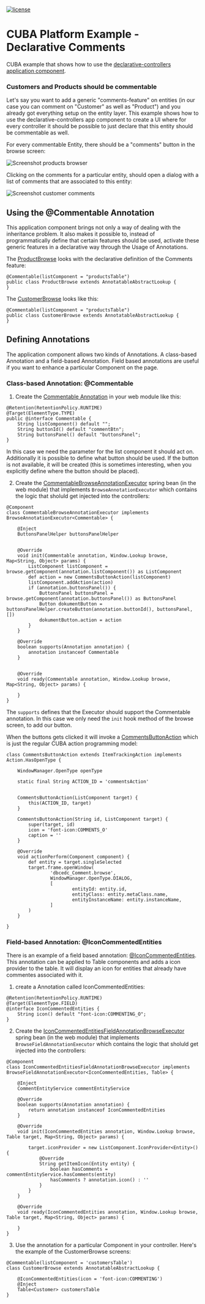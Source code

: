 [![license](https://img.shields.io/badge/license-Apache%20License%202.0-blue.svg?style=flat)](http://www.apache.org/licenses/LICENSE-2.0)

# CUBA Platform Example - Declarative Comments

CUBA example that shows how to use the [declarative-controllers application component](https://github.com/balvi/cuba-component-declarative-controllers).


### Customers and Products should be commentable

Let's say you want to add a generic "comments-feature" on entities (in our case you can comment on "Customer" as well as "Product") 
and you already got everything setup on the entity layer. This example shows how to use the declarative-controllers app component to create
a UI where for every controller it should be possible to just declare that this entity should be commentable as well.

For every commentable Entity, there should be a "comments" button in the browse screen:

![Screenshot products browser](/img/products-browse.png)

Clicking on the comments for a particular entity, should open a dialog with a list of comments that are associated to this entity:

![Screenshot customer comments](/img/products-comments.png)

## Using the @Commentable Annotation

This application component brings not only a way of dealing with the inheritance problem. 
It also makes it possible to, instead of programmatically define that certain features should be used, activate these generic features
in a declarative way through the Usage of Annotations.

The [ProductBrowse](https://github.com/balvi/cuba-example-declarative-comments/blob/master/modules/web/src/de/balvi/cuba/example/declarativecomments/web/product/ProductBrowse.java) looks with the declarative definition of the Comments feature:

````
@Commentable(listComponent = "productsTable")
public class ProductBrowse extends AnnotatableAbstractLookup {
}
````

The [CustomerBrowse](https://github.com/balvi/cuba-example-declarative-comments/blob/master/modules/web/src/de/balvi/cuba/example/declarativecomments/web/customer/CustomerBrowse.groovy) looks like this:

````
@Commentable(listComponent = "productsTable")
public class CustomerBrowse extends AnnotatableAbstractLookup {
}
````

## Defining Annotations 

The application component allows two kinds of Annotations. A class-based Annotation and a field-based Annotation.
Field based annotations are useful if you want to enhance a particular Component on the page.

### Class-based Annotation: @Commentable


1. Create the [Commentable Annotation](https://github.com/balvi/cuba-example-declarative-comments/blob/master/modules/web/src/de/balvi/cuba/example/declarativecomments/web/commentable/Commentable.java) in your web module like this:


````
@Retention(RetentionPolicy.RUNTIME)
@Target(ElementType.TYPE)
public @interface Commentable {
    String listComponent() default "";
    String buttonId() default "commentBtn";
    String buttonsPanel() default "buttonsPanel";
}
````

In this case we need the parameter for the list component it should act on. Additionally it is possible to define what
button should be used. If the button is not available, it will be created (this is sometimes interesting, when you explicitly define where the button should be placed).

2. Create the [CommentableBrowseAnnotationExecutor](https://github.com/balvi/cuba-example-declarative-comments/blob/master/modules/web/src/de/balvi/cuba/example/declarativecomments/web/commentable/CommentableBrowseAnnotationExecutor.groovy) 
spring bean (in the web module) that implements `BrowseAnnotationExecutor` 
which contains the logic that sholuld get injected into the controllers:


````
@Component
class CommentableBrowseAnnotationExecutor implements BrowseAnnotationExecutor<Commentable> {

    @Inject
    ButtonsPanelHelper buttonsPanelHelper


    @Override
    void init(Commentable annotation, Window.Lookup browse, Map<String, Object> params) {
        ListComponent listComponent = browse.getComponent(annotation.listComponent()) as ListComponent
        def action = new CommentsButtonAction(listComponent)
        listComponent.addAction(action)
        if (annotation.buttonsPanel()) {
            ButtonsPanel buttonsPanel = browse.getComponent(annotation.buttonsPanel()) as ButtonsPanel
            Button dokumentButton = buttonsPanelHelper.createButton(annotation.buttonId(), buttonsPanel, [])
            dokumentButton.action = action
        }
    }

    @Override
    boolean supports(Annotation annotation) {
        annotation instanceof Commentable
    }


    @Override
    void ready(Commentable annotation, Window.Lookup browse, Map<String, Object> params) {

    }
}
````

The `supports` defines that the Executor should support the Commentable annotation.
In this case we only need the `init` hook method of the browse screen, to add our button.

When the buttons gets clicked it will invoke a [CommentsButtonAction](https://github.com/balvi/cuba-example-declarative-comments/blob/master/modules/web/src/de/balvi/cuba/example/declarativecomments/web/commentable/CommentsButtonAction.groovy) which is just the regular CUBA action programming model:

````
class CommentsButtonAction extends ItemTrackingAction implements Action.HasOpenType {

    WindowManager.OpenType openType

    static final String ACTION_ID = 'commentsAction'


    CommentsButtonAction(ListComponent target) {
        this(ACTION_ID, target)
    }

    CommentsButtonAction(String id, ListComponent target) {
        super(target, id)
        icon = 'font-icon:COMMENTS_O'
        caption = ''
    }

    @Override
    void actionPerform(Component component) {
        def entity = target.singleSelected
        target.frame.openWindow(
                'dbcedc_Comment.browse',
                WindowManager.OpenType.DIALOG,
                [
                        entityId: entity.id,
                        entityClass: entity.metaClass.name,
                        entityInstanceName: entity.instanceName,
                ]
        )
    }

}
````


### Field-based Annotation: @IconCommentedEntities

There is an example of a field based annotation: [@IconCommentedEntities](https://github.com/balvi/cuba-example-declarative-comments/blob/master/modules/web/src/de/balvi/cuba/example/declarativecomments/web/iconcommented/IconCommentedEntities.groovy). This annotation can be applied to Table components
and adds a icon provider to the table. It will display an icon for entities that already have commentes associated with it.

1. create a Annotation called IconCommentedEntities:

````
@Retention(RetentionPolicy.RUNTIME)
@Target(ElementType.FIELD)
@interface IconCommentedEntities {
    String icon() default "font-icon:COMMENTING_O";
}
````


2. Create the [IconCommentedEntitiesFieldAnnotationBrowseExecutor](https://github.com/balvi/cuba-example-declarative-comments/blob/master/modules/web/src/de/balvi/cuba/example/declarativecomments/web/iconcommented/IconCommentedEntitiesFieldAnnotationBrowseExecutor.groovy) 
spring bean (in the web module) that implements `BrowseFieldAnnotationExecutor` 
which contains the logic that sholuld get injected into the controllers:


````
@Component
class IconCommentedEntitiesFieldAnnotationBrowseExecutor implements BrowseFieldAnnotationExecutor<IconCommentedEntities, Table> {

    @Inject
    CommentEntityService commentEntityService

    @Override
    boolean supports(Annotation annotation) {
        return annotation instanceof IconCommentedEntities
    }

    @Override
    void init(IconCommentedEntities annotation, Window.Lookup browse, Table target, Map<String, Object> params) {

        target.iconProvider = new ListComponent.IconProvider<Entity>() {
            @Override
            String getItemIcon(Entity entity) {
                boolean hasComments = commentEntityService.hasComments(entity)
                hasComments ? annotation.icon() : ''
            }
        }
    }

    @Override
    void ready(IconCommentedEntities annotation, Window.Lookup browse, Table target, Map<String, Object> params) {

    }
}
````

3. Use the annotation for a particular Component in your controller. Here's the example of the CustomerBrowse screens:


````
@Commentable(listComponent = 'customersTable')
class CustomerBrowse extends AnnotatableAbstractLookup {

    @IconCommentedEntities(icon = 'font-icon:COMMENTING')
    @Inject
    Table<Customer> customersTable
}
````